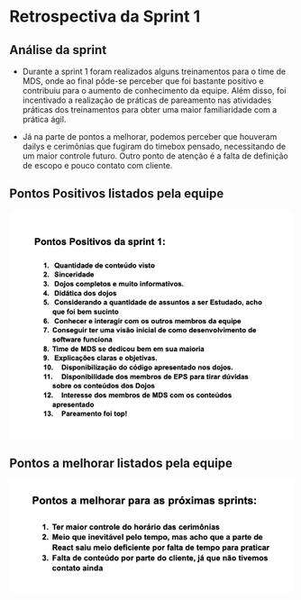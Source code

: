 # Retrospectiva da Sprint 1

## Análise da sprint

- Durante a sprint 1 foram realizados alguns treinamentos para o time de MDS, onde ao final pôde-se perceber que foi bastante positivo e contribuiu para o aumento de conhecimento da equipe. Além disso, foi incentivado a realização de práticas de pareamento nas atividades práticas dos treinamentos para obter uma maior familiaridade com a prática ágil. 

- Já na parte de pontos a melhorar, podemos perceber que houveram dailys e cerimônias que fugiram do timebox pensado, necessitando de um maior controle futuro. Outro ponto de atenção é a falta de definição de escopo e pouco contato com cliente.

## Pontos Positivos listados pela equipe
  ![imagem](pontos_positivos.png)

## Pontos a melhorar listados pela equipe
  ![imagem](pontos_melhoria.png)
